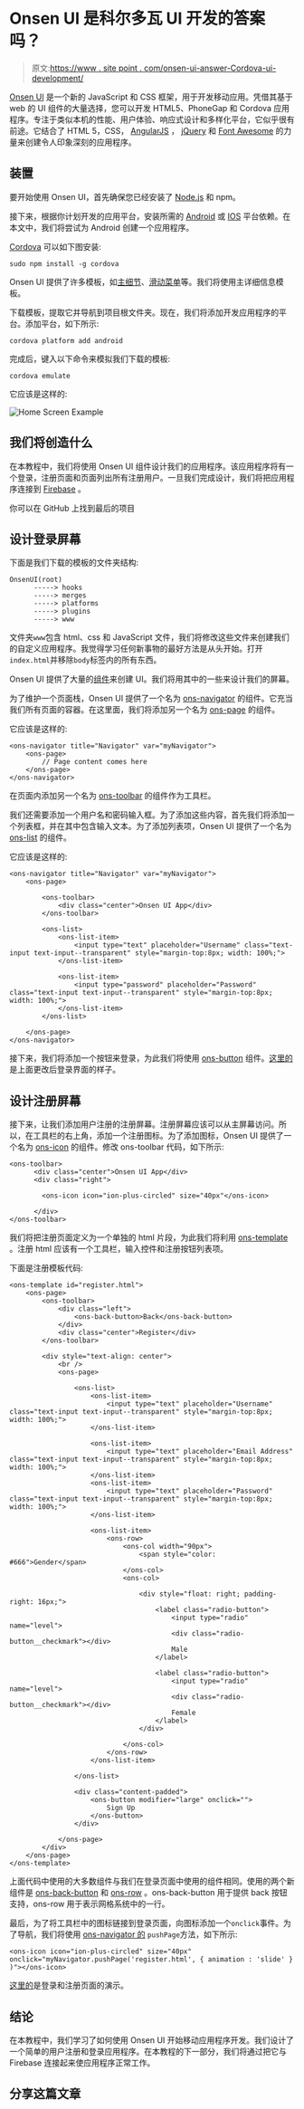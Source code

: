 # Onsen UI 是科尔多瓦 UI 开发的答案吗？

> 原文:[https://www . site point . com/onsen-ui-answer-Cordova-ui-development/](https://www.sitepoint.com/onsen-ui-answer-cordova-ui-development/)

[Onsen UI](http://onsenui.io/) 是一个新的 JavaScript 和 CSS 框架，用于开发移动应用。凭借其基于 web 的 UI 组件的大量选择，您可以开发 HTML5、PhoneGap 和 Cordova 应用程序。专注于类似本机的性能、用户体验、响应式设计和多样化平台，它似乎很有前途。它结合了 HTML 5，CSS， [AngularJS](http://angularjs.org) ， [jQuery](http://jquery.com) 和 [Font Awesome](http://fortawesome.github.io/Font-Awesome/) 的力量来创建令人印象深刻的应用程序。

## 装置

要开始使用 Onsen UI，首先确保您已经安装了 [Node.js](http://www.nodejs.org/) 和 npm。

接下来，根据你计划开发的应用平台，安装所需的 [Android](http://cordova.apache.org/docs/en/3.3.0/guide_platforms_android_index.md.html#Android%20Platform%20Guide) 或 [IOS](http://cordova.apache.org/docs/en/3.3.0/guide_platforms_ios_index.md.html#iOS%20Platform%20Guide) 平台依赖。在本文中，我们将尝试为 Android 创建一个应用程序。

[Cordova](http://cordova.apache.org/) 可以如下图安装:

```
sudo npm install -g cordova
```

Onsen UI 提供了许多模板，如[主细节](http://onsenui.io/OnsenUI/project_templates/onsen_master_detail.zip)、[滑动菜单](http://onsenui.io/OnsenUI/project_templates/onsen_sliding_menu.zip)等。我们将使用主详细信息模板。

下载模板，提取它并导航到项目根文件夹。现在，我们将添加开发应用程序的平台。添加平台，如下所示:

```
cordova platform add android
```

完成后，键入以下命令来模拟我们下载的模板:

```
cordova emulate
```

它应该是这样的:

![Home Screen Example](../Images/375c8867a6bbaa9e08ac6c7fd2753109.png)

## 我们将创造什么

在本教程中，我们将使用 Onsen UI 组件设计我们的应用程序。该应用程序将有一个登录，注册页面和页面列出所有注册用户。一旦我们完成设计，我们将把应用程序连接到 [Firebase](http://firebase.com) 。

你可以在 GitHub 上找到最后的项目

## 设计登录屏幕

下面是我们下载的模板的文件夹结构:

```
OnsenUI(root)
      -----> hooks
      -----> merges
      -----> platforms
      -----> plugins
      -----> www
```

文件夹`www`包含 html、css 和 JavaScript 文件，我们将修改这些文件来创建我们的自定义应用程序。我觉得学习任何新事物的最好方法是从头开始。打开`index.html`并移除`body`标签内的所有东西。

Onsen UI 提供了大量的[组件](http://onsenui.io/guide/components.html)来创建 UI。我们将用其中的一些来设计我们的屏幕。

为了维护一个页面栈，Onsen UI 提供了一个名为 [ons-navigator](http://onsenui.io/guide/components.html#ons-navigator) 的组件。它充当我们所有页面的容器。在这里面，我们将添加另一个名为 [ons-page](http://onsenui.io/guide/components.html#ons-page) 的组件。

它应该是这样的:

```
<ons-navigator title="Navigator" var="myNavigator">
    <ons-page>
        // Page content comes here
    </ons-page>
</ons-navigator>
```

在页面内添加另一个名为 [ons-toolbar](http://onsenui.io/guide/components.html#ons-toolbar) 的组件作为工具栏。

我们还需要添加一个用户名和密码输入框。为了添加这些内容，首先我们将添加一个列表框，并在其中包含输入文本。为了添加列表项，Onsen UI 提供了一个名为 [ons-list](http://onsenui.io/guide/components.html#ons-list) 的组件。

它应该是这样的:

```
<ons-navigator title="Navigator" var="myNavigator">
    <ons-page>

        <ons-toolbar>
            <div class="center">Onsen UI App</div>
        </ons-toolbar>

        <ons-list>
            <ons-list-item>
                <input type="text" placeholder="Username" class="text-input text-input--transparent" style="margin-top:8px; width: 100%;">
            </ons-list-item>

            <ons-list-item>
                <input type="password" placeholder="Password" class="text-input text-input--transparent" style="margin-top:8px; width: 100%;">
            </ons-list-item>
        </ons-list>

    </ons-page>
</ons-navigator>
```

接下来，我们将添加一个按钮来登录，为此我们将使用 [ons-button](http://onsenui.io/guide/components.html#ons-button) 组件。[这里的](http://codepen.io/jay3dec/pen/rlLnH)是上面更改后登录界面的样子。

## 设计注册屏幕

接下来，让我们添加用户注册的注册屏幕。注册屏幕应该可以从主屏幕访问。所以，在工具栏的右上角，添加一个注册图标。为了添加图标，Onsen UI 提供了一个名为 [ons-icon](http://onsenui.io/guide/components.html#ons-icon) 的组件。修改 ons-toolbar 代码，如下所示:

```
<ons-toolbar>
      <div class="center">Onsen UI App</div>
      <div class="right">

        <ons-icon icon="ion-plus-circled" size="40px"</ons-icon>

      </div>
</ons-toolbar>
```

我们将把注册页面定义为一个单独的 html 片段，为此我们将利用 [ons-template](http://onsenui.io/guide/components.html#ons-template) 。注册 html 应该有一个工具栏，输入控件和注册按钮列表项。

下面是注册模板代码:

```
<ons-template id="register.html">
    <ons-page>
        <ons-toolbar>
            <div class="left">
                <ons-back-button>Back</ons-back-button>
            </div>
            <div class="center">Register</div>
        </ons-toolbar>

        <div style="text-align: center">
            <br />
            <ons-page>

                <ons-list>
                    <ons-list-item>
                        <input type="text" placeholder="Username" class="text-input text-input--transparent" style="margin-top:8px; width: 100%;">
                    </ons-list-item>

                    <ons-list-item>
                        <input type="text" placeholder="Email Address" class="text-input text-input--transparent" style="margin-top:8px; width: 100%;">
                    </ons-list-item>
                    <ons-list-item>
                        <input type="text" placeholder="Password" class="text-input text-input--transparent" style="margin-top:8px; width: 100%;">
                    </ons-list-item>

                    <ons-list-item>
                        <ons-row>
                            <ons-col width="90px">
                                <span style="color: #666">Gender</span>
                            </ons-col>
                            <ons-col>

                                <div style="float: right; padding-right: 16px;">
                                    <label class="radio-button">
                                        <input type="radio" name="level">
                                        <div class="radio-button__checkmark"></div>
                                        Male
                                    </label>

                                    <label class="radio-button">
                                        <input type="radio" name="level">
                                        <div class="radio-button__checkmark"></div>
                                        Female
                                    </label>
                                </div>

                            </ons-col>
                        </ons-row>
                    </ons-list-item>

                </ons-list>

                <div class="content-padded">
                    <ons-button modifier="large" onclick="">
                        Sign Up
                    </ons-button>
                </div>

            </ons-page>
        </div>
    </ons-page>
</ons-template>
```

上面代码中使用的大多数组件与我们在登录页面中使用的组件相同。使用的两个新组件是 [ons-back-button](http://onsenui.io/guide/components.html#ons-back-button) 和 [ons-row](http://onsenui.io/guide/components.html#ons-row) 。ons-back-button 用于提供 back 按钮支持，ons-row 用于表示网格系统中的一行。

最后，为了将工具栏中的图标链接到登录页面，向图标添加一个`onclick`事件。为了导航，我们将使用 [ons-navigator 的](http://onsenui.io/guide/components.html#ons-navigator) `pushPage`方法，如下所示:

```
<ons-icon icon="ion-plus-circled" size="40px" onclick="myNavigator.pushPage('register.html', { animation : 'slide' } )"></ons-icon>
```

[这里的](http://codepen.io/jay3dec/pen/hqlmD)是登录和注册页面的演示。

## 结论

在本教程中，我们学习了如何使用 Onsen UI 开始移动应用程序开发。我们设计了一个简单的用户注册和登录应用程序。在本教程的下一部分，我们将通过把它与 Firebase 连接起来使应用程序正常工作。

## 分享这篇文章